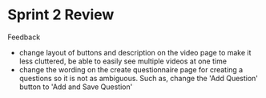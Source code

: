 # Sprint 2 Review

Feedback
- change layout of buttons and description on the video page to make it less cluttered, be able to easily see multiple videos at one time
- change the wording on the create questionnaire page for creating a questions so it is not as ambiguous. Such as, change the 'Add Question' button to 'Add and Save Question'
